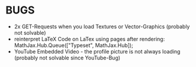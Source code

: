 # BUGS
- 2x GET-Requests when you load Textures or Vector-Graphics (probably not solvable)
- reinterpret LaTeX Code on LaTex using pages after rendering: MathJax.Hub.Queue(["Typeset", MathJax.Hub]);
- YouTube Embedded Video - the profile picture is not always loading (probably not solvable since YouTube-Bug)